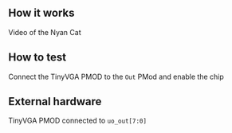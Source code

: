 ## How it works

Video of the Nyan Cat

## How to test

Connect the TinyVGA PMOD to the `Out` PMod and enable the chip

## External hardware

TinyVGA PMOD connected to `uo_out[7:0]`